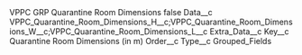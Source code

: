 <?xml version="1.0" encoding="UTF-8"?>
<CustomMetadata xmlns="http://soap.sforce.com/2006/04/metadata" xmlns:xsi="http://www.w3.org/2001/XMLSchema-instance" xmlns:xsd="http://www.w3.org/2001/XMLSchema">
    <label>VPPC GRP Quarantine Room Dimensions</label>
    <protected>false</protected>
    <values>
        <field>Data__c</field>
        <value xsi:type="xsd:string">VPPC_Quarantine_Room_Dimensions_H__c;VPPC_Quarantine_Room_Dimensions_W__c;VPPC_Quarantine_Room_Dimensions_L__c</value>
    </values>
    <values>
        <field>Extra_Data__c</field>
        <value xsi:nil="true"/>
    </values>
    <values>
        <field>Key__c</field>
        <value xsi:type="xsd:string">Quarantine Room Dimensions (in m)</value>
    </values>
    <values>
        <field>Order__c</field>
        <value xsi:nil="true"/>
    </values>
    <values>
        <field>Type__c</field>
        <value xsi:type="xsd:string">Grouped_Fields</value>
    </values>
</CustomMetadata>
